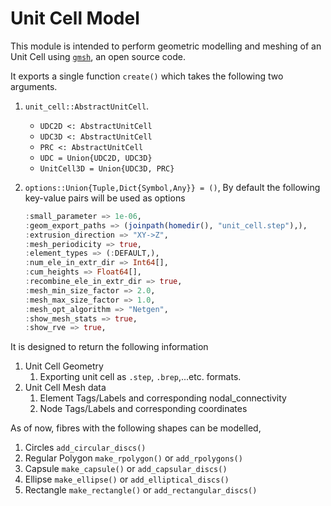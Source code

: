 # Unit Cell Model

This module is intended to perform geometric modelling and meshing of an Unit Cell using [`gmsh`](http://gmsh.info/), an open source code.

It exports a single function `create()` which takes the following two arguments.

 1. `unit_cell::AbstractUnitCell`.

    * `UDC2D <: AbstractUnitCell`
    * `UDC3D <: AbstractUnitCell`
    * `PRC <: AbstractUnitCell`
    * `UDC = Union{UDC2D, UDC3D}`
    * `UnitCell3D = Union{UDC3D, PRC}`

 2. `options::Union{Tuple,Dict{Symbol,Any}} = ()`, By default the following key-value pairs will be used as options

    ```julia
    :small_parameter => 1e-06,
    :geom_export_paths => (joinpath(homedir(), "unit_cell.step"),),
    :extrusion_direction => "XY->Z",
    :mesh_periodicity => true,
    :element_types => (:DEFAULT,),
    :num_ele_in_extr_dir => Int64[],
    :cum_heights => Float64[],
    :recombine_ele_in_extr_dir => true,
    :mesh_min_size_factor => 2.0,
    :mesh_max_size_factor => 1.0,
    :mesh_opt_algorithm => "Netgen",
    :show_mesh_stats => true,
    :show_rve => true,
    ```

It is designed to return the following information

1. Unit Cell Geometry
   1. Exporting unit cell as `.step`, `.brep`,...etc. formats.
2. Unit Cell Mesh data
   1. Element Tags/Labels and corresponding nodal_connectivity
   2. Node Tags/Labels and corresponding coordinates

As of now, fibres with the following shapes can be modelled,

1. Circles `add_circular_discs()`
2. Regular Polygon `make_rpolygon()` or `add_rpolygons()`
3. Capsule `make_capsule()` or `add_capsular_discs()`
4. Ellipse `make_ellipse()` or `add_elliptical_discs()`
5. Rectangle `make_rectangle()` or `add_rectangular_discs()`
